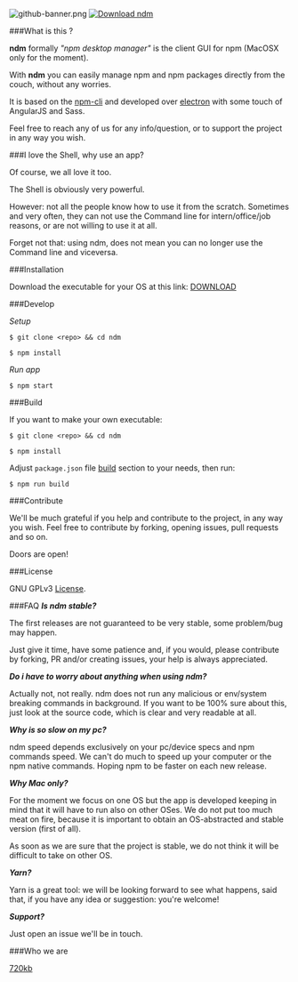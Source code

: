 ![github-banner.png](http://i.imgur.com/ZxOCrmo.png)
[![Download ndm](http://i.imgur.com/z68cq3y.png)](https://github.com/720kb/ndm/releases/download/0.0.1/ndm-0.0.1.dmg)

###What is this ?

**ndm** formally _"npm desktop manager"_ is the client GUI for npm (MacOSX only for the moment).

With **ndm** you can easily manage npm and npm packages directly from the couch, without any worries.

It is based on the [npm-cli](https://docs.npmjs.com/cli/npm) and developed over [electron](https://github.com/electron/electron) with some touch of AngularJS and Sass.

Feel free to reach any of us for any info/question, or to support the project in any way you wish.

###I love the Shell, why use an app?

Of course, we all love it too.

The Shell is obviously very powerful.

However: not all the people know how to use it from the scratch.
Sometimes and very often, they can not use the Command line for intern/office/job reasons, or are not willing to use it at all.

Forget not that: using ndm, does not mean you can no longer use the Command line and viceversa.

###Installation

Download the executable for your OS at this link: [DOWNLOAD](https://github.com/720kb/ndm/releases/)

###Develop

_Setup_

`$ git clone <repo> && cd ndm`

`$ npm install`

_Run app_

`$ npm start`


###Build

If you want to make your own executable:

`$ git clone <repo> && cd ndm`

`$ npm install`

Adjust `package.json` file [build](https://github.com/720kb/ndm/blob/master/package.json#L20) section to your needs, then run:

`$ npm run build`


###Contribute

We'll be much grateful if you help and contribute to the project, in any way you wish.
Feel free to contribute by forking, opening issues, pull requests and so on.

Doors are open!

###License

GNU GPLv3 [License](LICENSE.md).

###FAQ
**_Is ndm stable?_**

The first releases are not guaranteed to be very stable, some problem/bug may happen.

Just give it time, have some patience and, if you would, please contribute by forking, PR and/or creating issues, your help is always appreciated.

**_Do i have to worry about anything when using ndm?_**

Actually not, not really.
ndm does not run any malicious or env/system breaking commands in background.
If you want to be 100% sure about this, just look at the source code, which is clear and very readable at all.

**_Why is so slow on my pc?_**

ndm speed depends exclusively on your pc/device specs and npm commands speed.
We can't do much to speed up your computer or the npm native commands.
Hoping npm to be faster on each new release.

**_Why Mac only?_**

For the moment we focus on one OS but the app is developed keeping in mind that it will have to run also on other OSes. We do not put too much meat on fire, because it is important to obtain an OS-abstracted and stable version (first of all).

As soon as we are sure that the project is stable, we do not think it will be difficult to take on other OS.

**_Yarn?_**

Yarn is a great tool: we will be looking forward to see what happens, said that, if you have any idea or suggestion: you're welcome!

**_Support?_**

Just open an issue we'll be in touch.

###Who we are

[720kb](https://720kb.net)
